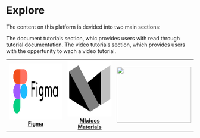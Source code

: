 # **Explore**

The content on this platform is devided into two main sections:

The document tutorials section, whic provides users with read through tutorial documentation.
The video tutorials section, which provides users with the oppertunity to wach a video tutorial.



|   |   |   |
| :---: | :----: | :----: |
|  [<img src="https://github.com/EliVolsch/resource-centre/blob/main/docs/src/img/figma_logo.png" width="300" height="150">](./materials/figma/index.md) <br>[**Figma**](#) |  [<img src="https://github.com/EliVolsch/resource-centre/blob/main/docs/src/img/mkdocs_materials_logo.svg" width="200" height="150">](./materials/mkdocs/index.md) <br>[**Mkdocs Materials**](#) |  [<img src="../img/MainLogo.png" width="200" height="150">](http://www.google.com) <br>[](#) |
<!-- 
[<img src="../img/figma_logo.png" width="300" height="150">](./figma/index.md) <br>[**Figma**](/docs/src/materials/figma/index.md)

[![figma_logo](../img/figma_logo.png)](./figma/index.md) -->